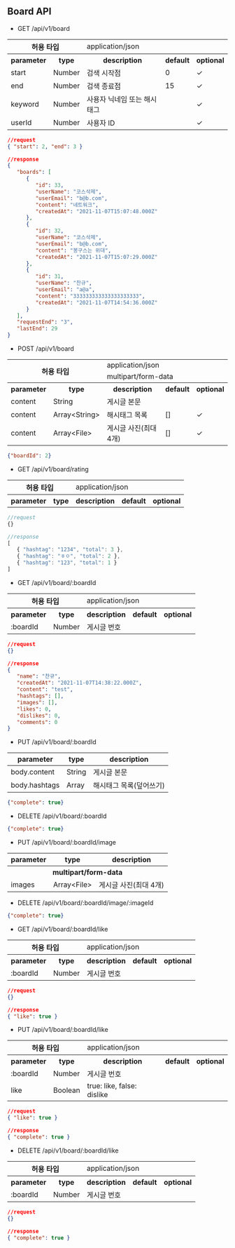 ## Board API

- GET /api/v1/board

<table>
<tr><th colspan="2" rowspan="1">허용 타입</th><td colspan="3">application/json</td></tr>
<tr><th>parameter</th><th>type</th><th>description</th><th>default</th><th>optional</th>
<tr><td>start</td><td>Number</td><td>검색 시작점</td><td>0</td><td>✓</td></tr>
<tr><td>end</td><td>Number</td><td>검색 종료점</td><td>15</td><td>✓</td></tr>
<tr><td>keyword</td><td>Number</td><td>사용자 닉네임 또는 해시태그</td><td></td><td>✓</td></tr>
<tr><td>userId</td><td>Number</td><td>사용자 ID</td><td></td><td>✓</td></tr>
</table>

```json
//request
{ "start": 2, "end": 3 }

//response
{
   "boards": [
      {
         "id": 33,
         "userName": "코스삭제",
         "userEmail": "b@b.com",
         "content": "네트워크",
         "createdAt": "2021-11-07T15:07:48.000Z"
      },
      {
         "id": 32,
         "userName": "코스삭제",
         "userEmail": "b@b.com",
         "content": "봉구스는 위대",
         "createdAt": "2021-11-07T15:07:29.000Z"
      },
      {
         "id": 31,
         "userName": "찬규",
         "userEmail": "a@a",
         "content": "333333333333333333333",
         "createdAt": "2021-11-07T14:54:36.000Z"
      }
   ],
   "requestEnd": "3",
   "lastEnd": 29
}
```

- POST /api/v1/board

<table>
<tr><th colspan="2" rowspan="2">허용 타입</th><td colspan="3">application/json</td></tr>
<tr><td colspan="3">multipart/form-data</td></tr>
<tr><th>parameter</th><th>type</th><th>description</th><th>default</th><th>optional</th>
<tr><td>content</td><td>String</td><td>게시글 본문</td><td></td><td></td></tr>
<tr><td>content</td><td>Array&lt;String&gt;</td><td>해시태그 목록</td><td>[]</td><td>✓</td></tr>
<tr><td>content</td><td>Array&lt;File&gt;</td><td>게시글 사진(최대 4개)</td><td>[]</td><td>✓</td></tr>
</table>

```json
{"boardId": 2}
```

- GET /api/v1/board/rating

<table>
<tr><th colspan="2" rowspan="1">허용 타입</th><td colspan="3">application/json</td></tr>
<tr><th>parameter</th><th>type</th><th>description</th><th>default</th><th>optional</th>
</table>

```js
//request
{}

//response
[
   { "hashtag": "1234", "total": 3 },
   { "hashtag": "ㅎㅇ", "total": 2 },
   { "hashtag": "123", "total": 1 }
]
```

- GET /api/v1/board/:boardId

<table>
<tr><th colspan="2" rowspan="1">허용 타입</th><td colspan="3">application/json</td></tr>
<tr><th>parameter</th><th>type</th><th>description</th><th>default</th><th>optional</th>
<tr><td>:boardId</td><td>Number</td><td>게시글 번호</td><td></td><td></td></tr>
</table>

```json
//request
{}

//response
{
   "name": "찬규",
   "createdAt": "2021-11-07T14:38:22.000Z",
   "content": "test",
   "hashtags": [],
   "images": [],
   "likes": 0,
   "dislikes": 0,
   "comments": 0
}
```

- PUT /api/v1/board/:boardId

|parameter|type|description|
|---|---|---|
|body.content|String|게시글 본문|
|body.hashtags|Array<String>|해시태그 목록(덮어쓰기)|

```json
{"complete": true}
```

- DELETE /api/v1/board/:boardId

```json
{"complete": true}
```

- PUT /api/v1/board/:boardId/image

<table>
<tr><th>parameter</th><th>type</th><th>description</th></tr>
<tr><th colspan="3">multipart/form-data</th></tr>
<tr><td>images</td><td>Array&lt;File&gt;</td><td>게시글 사진(최대 4개)</td></tr>
</table>

- DELETE /api/v1/board/:boardId/image/:imageId

```json
{"complete": true}
```

- GET /api/v1/board/:boardId/like

<table>
<tr><th colspan="2" rowspan="1">허용 타입</th><td colspan="3">application/json</td></tr>
<tr><th>parameter</th><th>type</th><th>description</th><th>default</th><th>optional</th>
<tr><td>:boardId</td><td>Number</td><td>게시글 번호</td><td></td><td></td></tr>
</table>

```json
//request
{}

//response
{ "like": true }
```

- PUT /api/v1/board/:boardId/like

<table>
<tr><th colspan="2" rowspan="1">허용 타입</th><td colspan="3">application/json</td></tr>
<tr><th>parameter</th><th>type</th><th>description</th><th>default</th><th>optional</th>
<tr><td>:boardId</td><td>Number</td><td>게시글 번호</td><td></td><td></td></tr>
<tr><td>like</td><td>Boolean</td><td>true: like, false: dislike</td><td></td><td></td></tr>
</table>

```json
//request
{ "like": true }

//response
{ "complete": true }
```

- DELETE /api/v1/board/:boardId/like

<table>
<tr><th colspan="2" rowspan="1">허용 타입</th><td colspan="3">application/json</td></tr>
<tr><th>parameter</th><th>type</th><th>description</th><th>default</th><th>optional</th>
<tr><td>:boardId</td><td>Number</td><td>게시글 번호</td><td></td><td></td></tr>
</table>

```json
//request
{}

//response
{ "complete": true }
```
